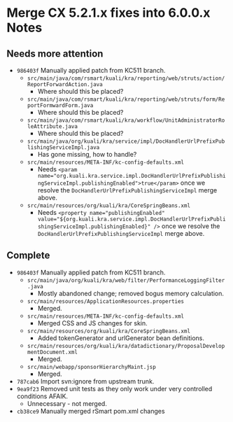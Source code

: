 Merge CX 5.2.1.x fixes into 6.0.0.x Notes
=========================================

Needs more attention
--------------------
* `986403f` Manually applied patch from KC511 branch.
  * `src/main/java/com/rsmart/kuali/kra/reporting/web/struts/action/ReportForwardAction.java`
    * Where should this be placed?
  * `src/main/java/com/rsmart/kuali/kra/reporting/web/struts/form/ReportFormwardForm.java`
    * Where should this be placed?
  * `src/main/java/com/rsmart/kuali/kra/workflow/UnitAdministratorRoleAttribute.java`
    * Where should this be placed?
  * `src/main/java/org/kuali/kra/service/impl/DocHandlerUrlPrefixPublishingServiceImpl.java`
    * Has gone missing, how to handle?
  * `src/main/resources/META-INF/kc-config-defaults.xml`
    * Needs `<param name="org.kuali.kra.service.impl.DocHandlerUrlPrefixPublishingServiceImpl.publishingEnabled">true</param>` once we resolve the `DocHandlerUrlPrefixPublishingServiceImpl` merge above.
  * `src/main/resources/org/kuali/kra/CoreSpringBeans.xml`
    * Needs `<property name="publishingEnabled" value="${org.kuali.kra.service.impl.DocHandlerUrlPrefixPublishingServiceImpl.publishingEnabled}" />` once we resolve the `DocHandlerUrlPrefixPublishingServiceImpl` merge above.


Complete
--------

* `986403f` Manually applied patch from KC511 branch.
  * `src/main/java/org/kuali/kra/web/filter/PerformanceLoggingFilter.java`
    * Mostly abandoned change; removed bogus memory calculation.
  * `src/main/resources/ApplicationResources.properties`
    * Merged.
  * `src/main/resources/META-INF/kc-config-defaults.xml`
    * Merged CSS and JS changes for skin.
  * `src/main/resources/org/kuali/kra/CoreSpringBeans.xml`
    * Added tokenGenerator and urlGenerator bean definitions.
  * `src/main/resources/org/kuali/kra/datadictionary/ProposalDevelopmentDocument.xml`
    * Merged.
  * `src/main/webapp/sponsorHierarchyMaint.jsp`
    * Merged.
* `787cab6` Import svn:ignore from upstream trunk.
* `9ea9f23` Removed unit tests as they only work under very controlled conditions AFAIK.
  * Unnecessary - not merged.
* `cb38ce9` Manually merged rSmart pom.xml changes
